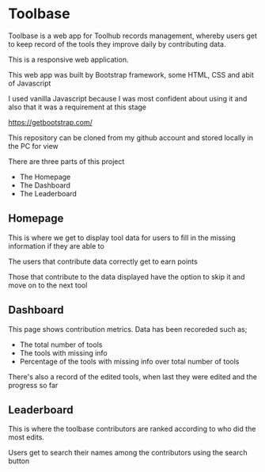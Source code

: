# Toolbase 

Toolbase is a web app for Toolhub records management, whereby users get to keep record of the tools they improve daily by contributing data. 

This is a responsive web application.

This web app was built by Bootstrap framework, some HTML, CSS and abit of Javascript 

I used vanilla Javascript because I was most confident about using it and also that it was a requirement at this stage

https://getbootstrap.com/ 

This repository can be cloned from my github account and stored locally in the PC for view 

There are three parts of this project
* The Homepage
* The Dashboard
* The Leaderboard 


## Homepage 

This is where we get to display tool data for users to fill in the missing information if they are able to

The users that contribute data correctly get to earn points 

Those that contribute to the data displayed have the option to skip it and move on to the next tool 


## Dashboard 

This page shows contribution metrics. Data has been recoreded such as; 

* The total number of tools
* The tools with missing info
* Percentage of the tools with missing info over total number of tools 

There's also a record of the edited tools, when last they were edited and the progress so far 


## Leaderboard 

This is where the toolbase contributors are ranked according to who did the most edits. 

Users get to search their names among the contributors using the search button

